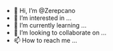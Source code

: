 - 👋 Hi, I’m @Zerepcano
- 👀 I’m interested in ...
- 🌱 I’m currently learning ...
- 💞️ I’m looking to collaborate on ...
- 📫 How to reach me ...

<!---
Zerepcano/Zerepcano is a ✨ special ✨ repository because its `README.md` (this file) appears on your GitHub profile.
You can click the Preview link to take a look at your changes.
--->
